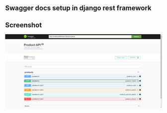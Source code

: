 ## Swagger docs setup in django rest framework


## Screenshot
![Swagger Screenshot](/screenshots/ss1.png)